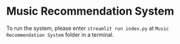 # Music Recommendation System

To run the system, please enter `streamlit run index.py` at `Music Recommendation System` folder in a terminal.